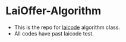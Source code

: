# LaiOffer-Algorithm

- This is the repo for [laicode](https://app.laicode.io/app/home) algorithm class.
- All codes have past laicode test.


